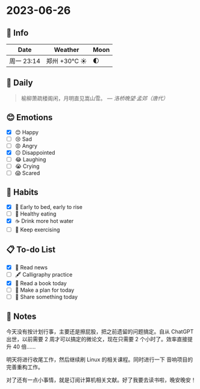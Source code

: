 # 2023-06-26

## 📅 Info

| Date           | Weather      | Moon |
| -------------- | ------------ | ---- |
| 周一 23:14 | 郑州 +30°C ☀️   | 🌓 |

## 📖 Daily

> 榆柳萧疏楼阁闲，月明直见嵩山雪。
> — *洛桥晚望·孟郊（唐代）*

## 😊 Emotions

- [x] 😊 Happy
- [ ] 😢 Sad
- [ ] 😡 Angry
- [x] 😔 Disappointed
- [ ] 😂 Laughing
- [ ] 😭 Crying
- [ ] 😱 Scared

## 🍎 Habits

- [x] 🌅 Early to bed, early to rise
- [ ] 🥕 Healthy eating
- [x] ☕️ Drink more hot water
- [ ] 💪 Keep exercising

## 📋 To-do List

- [x] 📰 Read news
- [ ] 🖋️ Calligraphy practice
- [x] 📖 Read a book today
- [ ] 📝 Make a plan for today
- [ ] 📌 Share something today

## 📝 Notes

今天没有按计划行事，主要还是擦屁股，把之前遗留的问题搞定。自从 ChatGPT 出世，以前需要 2 周才可以搞定的微论文，现在只需要 2 个小时了。效率直接提升 40 倍……

明天将进行收尾工作，然后继续刷 Linux 的相关课程。同时进行一下 音响项目的完善重构工作。

对了还有一点小事情，就是订阅计算机相关文献。好了我要去读书啦，晚安晚安！